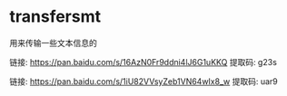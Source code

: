 # transfersmt
用来传输一些文本信息的



链接: https://pan.baidu.com/s/16AzN0Fr9ddni4lJ6G1uKKQ 提取码: g23s 



链接: https://pan.baidu.com/s/1iU82VVsyZeb1VN64wIx8_w 提取码: uar9 
